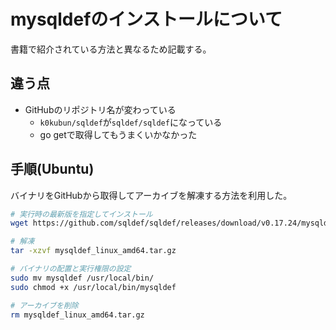 # mysqldefのインストールについて

書籍で紹介されている方法と異なるため記載する。

## 違う点

- GitHubのリポジトリ名が変わっている
  -  `k0kubun/sqldef`が`sqldef/sqldef`になっている
  -  go getで取得してもうまくいかなかった

## 手順(Ubuntu)

バイナリをGitHubから取得してアーカイブを解凍する方法を利用した。

```bash
# 実行時の最新版を指定してインストール
wget https://github.com/sqldef/sqldef/releases/download/v0.17.24/mysqldef_linux_amd64.tar.gz

# 解凍
tar -xzvf mysqldef_linux_amd64.tar.gz

# バイナリの配置と実行権限の設定
sudo mv mysqldef /usr/local/bin/
sudo chmod +x /usr/local/bin/mysqldef

# アーカイブを削除
rm mysqldef_linux_amd64.tar.gz
```